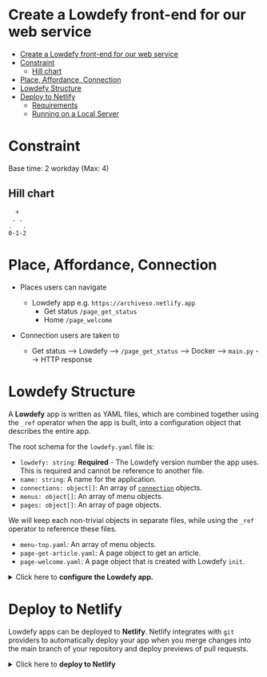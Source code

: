 # Create a Lowdefy front-end for our web service

<!-- TOC -->

- [Create a Lowdefy front-end for our web service](#create-a-lowdefy-front-end-for-our-web-service)
- [Constraint](#constraint)
  - [Hill chart](#hill-chart)
- [Place, Affordance, Connection](#place-affordance-connection)
- [Lowdefy Structure](#lowdefy-structure)
- [Deploy to Netlify](#deploy-to-netlify)
  - [Requirements](#requirements)
  - [Running on a Local Server](#running-on-a-local-server)

<!-- /TOC -->

# Constraint

Base time: 2 workday (Max: 4)

## Hill chart
```
  +
 . .
.   .
0-1-2
```

# Place, Affordance, Connection

* Places users can navigate
  * Lowdefy app e.g. `https://archiveso.netlify.app`
    * Get status `/page_get_status`
    * Home `/page_welcome`

* Connection users are taken to
  * Get status --> Lowdefy --> `/page_get_status` --> Docker --> `main.py` --> HTTP response

# Lowdefy Structure

A **Lowdefy** app is written as YAML files, which are combined together using the `_ref` operator when the app is built, into a configuration object that describes the entire app.

The root schema for the `lowdefy.yaml` file is:

* `lowdefy: string`: **Required** - The Lowdefy version number the app uses. This is required and cannot be reference to another file.
* `name: string`: A name for the application.
* `connections: object[]`: An array of [`connection`](https://docs.lowdefy.com/connections-and-requests) objects.
* `menus: object[]`: An array of menu objects.
* `pages: object[]`: An array of page objects.

We will keep each non-trivial objects in separate files, while using the `_ref` operator to reference these files.

* `menu-top.yaml`: An array of menu objects.
* `page-get-article.yaml`: A page object to get an article.
* `page-welcome.yaml`: A page object that is created with Lowdefy `init`.

<details>
    <summary>Click here to <strong>configure the Lowdefy app.</strong></summary>

1. Refactor the root schema. Edit the `lowdefy.yaml` file and replace the code as follows:

```yml
lowdefy: 3.23.2
name: archiveso

connections:
  - id: conn_my_api
    type: AxiosHttp
    properties:
      baseURL: https://dev.to/api

menus:
  - _ref: menu-top.yaml

pages:
  - _ref: page-get-status.yaml
  - _ref: page-welcome.yaml
```

2. Create a file `menu-top.yaml` and add the following code:

```yml
id: menu_top
links:
  - id: menulink_get_status
    type: MenuLink
    properties:
      icon: AlertOutlined
      title: Get status
    pageId: page_get_status
  - id: menulink_welcome
    type: MenuLink
    properties:
      icon: HomeOutlined
      title: Home
    pageId: page_welcome
```

This file exposes two menu links **Get status** and **Home** with reference ids `menulink_get_status` and `menulink_welcome`. You can customize each [menu `icon`](https://docs.lowdefy.com/Menu#title) under `properties`.

3. Create a file `page-get-status.yaml` and add the following code:

```yml
id: page_get_status
type: PageHeaderMenu

requests:
  - id: http_get_status
    type: AxiosHttp
    connectionId: conn_my_api
    properties:
      url: /articles?top=1

events:
  onEnter:
    - id: event_get_status
      type: Request
      params: http_get_status

blocks:
  - id: md_rest_data
    type: Markdown
    properties:
      content:
        _string.concat:
          - |
            ```yaml
          - _yaml.stringify:
              - _log:
                  _request: http_get_status
          - |
            ```
```

We reference the connection object that we created in the `lowdefy.yaml` file using the `connectionId`. The request get executed on page enter, and it converts the payload from JSON to YAML format.

4. Create a file `page-welcome.yaml` and add the following code:

```yml
id: page_welcome
type: PageHeaderMenu
properties:
  title: Welcome
areas:
  content:
    justify: center
    blocks:
      - id: content_card
        type: Card
        style:
          maxWidth: 800
        blocks:
          - id: content
            type: Result
            properties:
              title: Welcome to your Lowdefy app
              subTitle: We are excited to see what you are going to build
              icon:
                name: HeartTwoTone
                color: '#f00'
            areas:
              extra:
                blocks:
                  - id: docs_button
                    type: Button
                    properties:
                      size: large
                      title: Let's build something
                      color: '#1890ff'
                    events:
                      onClick:
                        - id: link_to_docs
                          type: Link
                          params:
                            url: https://docs.lowdefy.com
                            newTab: true
  footer:
    blocks:
      - id: footer
        type: Paragraph
        properties:
          type: secondary
          content: |
            Made by a Lowdefy 🤖
```

This page is taken from the default `lowdefy.yaml` file, after we executed the `init` command.

</details>

# Deploy to Netlify

Lowdefy apps can be deployed to **Netlify**. Netlify integrates with `git` providers to automatically deploy your app when you merge changes into the main branch of your repository and deploy previews of pull requests.

<details>
    <summary>Click here to <strong>deploy to Netlify</strong></summary>

## Requirements

* [Node.js 12+](https://nodejs.org/en/download/)

## Running on a Local Server

```
npx lowdefy@latest dev --base-directory front
```

**Step 1**

Your project will need to be hosted as a **GitHub** repository.

**Step 2**

Link your GitHub project to Netlify.

* Once logged in to Netlify, click the "**New site from git**" button.
* Choose GitHub, and authorize Netlify to access your repositories.
* Select your repository.
If your repository isn't found, click "**Configure Netlify on Github**", and give Netlify access to your repository.

**Step 3**

Configure your Netlify deployment.

* Set your base directory to `front`.
* Set your build command to `npx lowdefy@latest build-netlify`.
* Set your publish directory to `front/.lowdefy/publish`.

**Step 4**

Configure the Lowdefy server.

* Click the "**Advanced build settings**" button.
* Set the functions directory to `.lowdefy/functions`.

**Step 5**

Deploy your site.

* Click "Deploy site"
On the "**Site overview**" tab you will find your site url.

**Step 6**

In your local GitHub folder, create a sub folder `front` then:

```sh
cd front
npx lowdefy@latest init
```

This will create two files, `lowdefy.yaml` and `.gitignore`, and a hidden folder `.lowdefy/` in your `front` folder. The first file is the starting point of your front end, which we will replace with our own code.